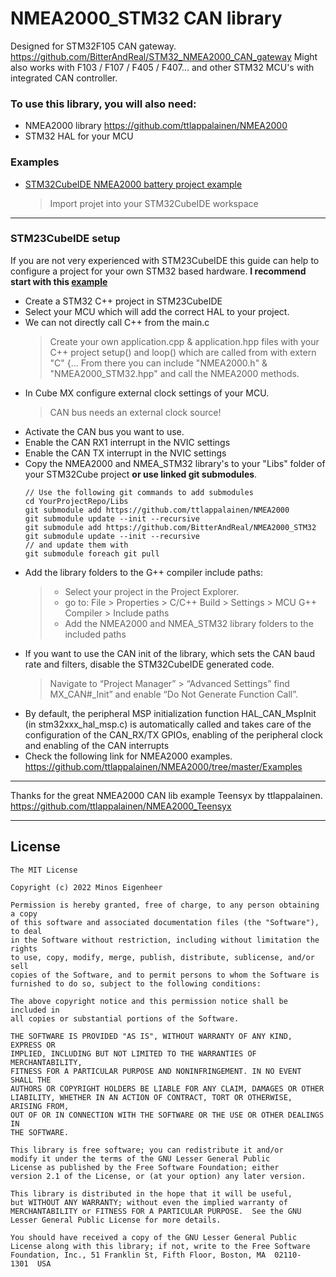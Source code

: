 # NMEA2000_STM32 CAN library

Designed for STM32F105 CAN gateway.
https://github.com/BitterAndReal/STM32_NMEA2000_CAN_gateway
Might also works with F103 / F107 / F405 / F407... and other STM32 MCU's with integrated CAN controller.


### To use this library, you will also need:
  - NMEA2000 library https://github.com/ttlappalainen/NMEA2000
  - STM32 HAL for your MCU

### Examples
- [STM32CubeIDE NMEA2000 battery project example](https://github.com/BitterAndReal/STM32_NMEA2000_CAN_gateway/tree/main/STM32CubeIDE%20NMEA2000%20battery%20example)
  > Import projet into your STM32CubeIDE workspace
---
### STM23CubeIDE setup 
If you are not very experienced with STM23CubeIDE this guide can help to configure a project for your own STM32 based hardware.
**I recommend start with this [example](https://github.com/BitterAndReal/STM32_NMEA2000_CAN_gateway/tree/main/STM32CubeIDE%20NMEA2000%20battery%20example)**
  - Create a STM32 C++ project in STM23CubeIDE
  - Select your MCU which will add the correct HAL to your project.
  - We can not directly call C++ from the main.c
    > Create your own application.cpp & application.hpp files with your C++ project setup() and loop() which are called from with extern "C" {...
    > From there you can include "NMEA2000.h" & "NMEA2000_STM32.hpp" and call the NMEA2000 methods. 
  - In Cube MX configure external clock settings of your MCU. 
    > CAN bus needs an external clock source!
  - Activate the CAN bus you want to use.
  - Enable the CAN RX1 interrupt in the NVIC settings
  - Enable the CAN TX interrupt in the NVIC settings
  - Copy the NMEA2000 and NMEA_STM32 library's to your "Libs" folder of your STM32Cube project 
    **or use linked git submodules**.
    ```
    // Use the following git commands to add submodules
    cd YourProjectRepo/Libs
    git submodule add https://github.com/ttlappalainen/NMEA2000
    git submodule update --init --recursive
    git submodule add https://github.com/BitterAndReal/NMEA2000_STM32
    git submodule update --init --recursive
    // and update them with 
    git submodule foreach git pull
    ```
  - Add the library folders to the G++ compiler include paths:
    > - Select your project in the Project Explorer.
    > - go to: File > Properties > C/C++ Build > Settings > MCU G++ Compiler > Include paths
    > - Add the NMEA2000 and NMEA_STM32 library folders to the included paths
  - If you want to use the CAN init of the library, which sets the CAN baud rate and filters, disable the STM32CubeIDE generated code.
    > Navigate to “Project Manager” > “Advanced Settings” find MX_CAN#_Init” 
    > and enable “Do Not Generate Function Call”.
  - By default, the peripheral MSP initialization function HAL_CAN_MspInit (in stm32xxx_hal_msp.c) is automatically called and takes care of the configuration of the CAN_RX/TX GPIOs, enabling of the peripheral clock and enabling of the CAN interrupts
  - Check the following link for NMEA2000 examples. https://github.com/ttlappalainen/NMEA2000/tree/master/Examples

---
Thanks for the great NMEA2000 CAN lib example Teensyx by ttlappalainen.
https://github.com/ttlappalainen/NMEA2000_Teensyx

---
## License

    The MIT License

    Copyright (c) 2022 Minos Eigenheer

    Permission is hereby granted, free of charge, to any person obtaining a copy
    of this software and associated documentation files (the "Software"), to deal
    in the Software without restriction, including without limitation the rights
    to use, copy, modify, merge, publish, distribute, sublicense, and/or sell
    copies of the Software, and to permit persons to whom the Software is
    furnished to do so, subject to the following conditions:

    The above copyright notice and this permission notice shall be included in
    all copies or substantial portions of the Software.

    THE SOFTWARE IS PROVIDED "AS IS", WITHOUT WARRANTY OF ANY KIND, EXPRESS OR
    IMPLIED, INCLUDING BUT NOT LIMITED TO THE WARRANTIES OF MERCHANTABILITY,
    FITNESS FOR A PARTICULAR PURPOSE AND NONINFRINGEMENT. IN NO EVENT SHALL THE
    AUTHORS OR COPYRIGHT HOLDERS BE LIABLE FOR ANY CLAIM, DAMAGES OR OTHER
    LIABILITY, WHETHER IN AN ACTION OF CONTRACT, TORT OR OTHERWISE, ARISING FROM,
    OUT OF OR IN CONNECTION WITH THE SOFTWARE OR THE USE OR OTHER DEALINGS IN
    THE SOFTWARE.

    This library is free software; you can redistribute it and/or
    modify it under the terms of the GNU Lesser General Public
    License as published by the Free Software Foundation; either
    version 2.1 of the License, or (at your option) any later version.

    This library is distributed in the hope that it will be useful,
    but WITHOUT ANY WARRANTY; without even the implied warranty of
    MERCHANTABILITY or FITNESS FOR A PARTICULAR PURPOSE.  See the GNU
    Lesser General Public License for more details.

    You should have received a copy of the GNU Lesser General Public
    License along with this library; if not, write to the Free Software
    Foundation, Inc., 51 Franklin St, Fifth Floor, Boston, MA  02110-
    1301  USA

